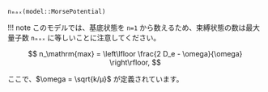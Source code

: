 `nₘₐₓ(model::MorsePotential)`

!!! note
    このモデルでは、基底状態を `n=1` から数えるため、束縛状態の数は最大量子数 `nₘₐₓ` に等しいことに注意してください。


$$
n_\mathrm{max} = \left\lfloor \frac{2 D_e - \omega}{\omega} \right\rfloor,
$$

ここで、$\omega = \sqrt{k/µ}$ が定義されています。
